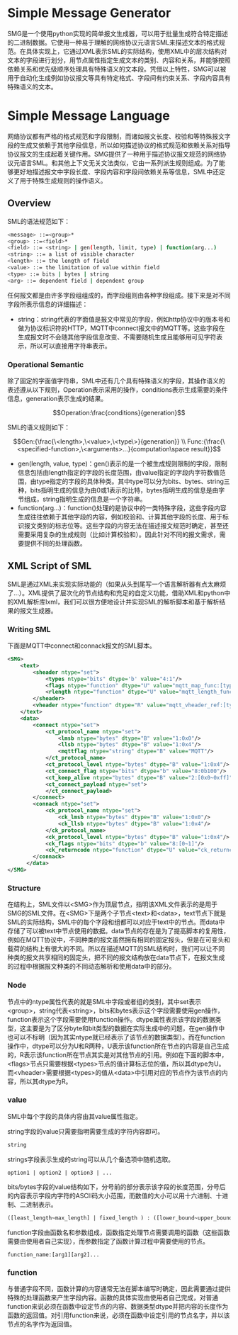 # Simple Message Generator

SMG是一个使用python实现的简单报文生成器，可以用于批量生成符合特定描述的二进制数据。它使用一种易于理解的网络协议元语言SML来描述文本的格式规范。在具体实现上，它通过XML表示SML的实际结构，使用XML中的层次结构对文本的字段进行划分，用节点属性指定生成文本的类别、内容和关系，并能够按照依赖关系和优先级顺序处理具有特殊语义的文本段。凭借以上特性，SMG可以被用于自动化生成例如协议报文等具有特定格式、字段间有约束关系、字段内容具有特殊语义的文本。

# Simple Message Language

网络协议都有严格的格式规范和字段限制，而诸如报文长度、校验和等特殊报文字段的生成又依赖于其他字段信息，所以如何描述协议的格式规范和依赖关系对指导协议报文的生成起着关键作用。SMG提供了一种用于描述协议报文规范的网络协议元语言SML。和其他上下文无关文法类似，它由一系列派生规则组成。为了能够更好地描述报文中字段长度、字段内容和字段间依赖关系等信息，SML中还定义了用于特殊生成规则的操作语义。

## Overview

SML的语法规范如下：

```bash
<message> ::=<group>*
<group> ::=<field>* 
<field> ::= <string> | gen(length, limit, type) | function(arg...)
<string> ::= a list of visible character
<length> ::= the length of field
<value> ::= the limitation of value within field
<type> ::= bits | bytes | string
<arg> ::= dependent field | dependent group
```

任何报文都是由许多字段组组成的，而字段组则由各种字段组成。接下来是对不同字段所表示信息的详细描述：

- string：string代表的字面值是报文中常见的字段，例如http协议中的版本号和做为协议标识符的HTTP，MQTT中connect报文中的MQTT等。这些字段在生成报文时不会随其他字段信息改变、不需要随机生成且能够用可见字符表示，所以可以直接用字符串表示。

### Operational Semantic

除了固定的字面值字符串，SML中还有几个具有特殊语义的字段，其操作语义的表述遵从以下规则，Operation表示采用的操作，conditions表示生成需要的条件信息，generation表示生成的结果。
```math
Operation:\frac{conditions}{generation}
```
SML的语义规则如下：
```math
Gen:{\frac{\<length>,\<value>,\<type\>}{generation}}
\\
Func:{\frac{\<specified-function>,\<arguments>...}{computation\space result}}
```

- gen(length, value, type)：gen()表示的是一个被生成规则限制的字段，限制信息包括由length指定的字段的长度范围，由value指定的字段内字符数值范围，由type指定的字段的具体种类。其中type可以分为bits、bytes、string三种，bits指明生成的信息为由0或1表示的比特，bytes指明生成的信息是由字节组成，string指明生成的信息是一个字符串。
- function(arg...)：function()处理的是协议中的一类特殊字段，这些字段内容生成往往依赖于其他字段的内容，例如校验和、计算其他字段的长度、用于标识报文类别的标志位等。这些字段的内容无法在描述报文规范时确定，甚至还需要采用复杂的生成规则（比如计算校验和）。因此针对不同的报文需求，需要提供不同的处理函数。

## XML Script of SML

SML是通过XML来实现实际功能的（如果从头到尾写一个语言解析器有点太麻烦了...）。XML提供了层次化的节点结构和充足的自定义功能，借助XML和python中的XML解析库lxml，我们可以很方便地设计并实现SML的解析脚本和基于解析结果的报文生成器。

### Writing SML

下面是MQTT中connect和connack报文的SML脚本。

```XML
<SMG>
    <text>
        <sheader ntype="set">
            <types ntype="bits" dtype='b' value="4:1"/>
            <flags ntype="function" dtype="U" value="mqtt_map_func:[types]"/>
            <rlength ntype="function" dtype="U" value="mqtt_length_func:[vheader]"/>
        </sheader>
        <vheader ntype="function" dtype="R" value="mqtt_vheader_ref:[types]"/>
    </text>
    <data>
        <connect ntype="set">
            <ct_protocol_name ntype="set">
                <lmsb ntype="bytes" dtype="B" value="1:0x0"/>
                <llsb ntype="bytes" dtype="B" value="1:0x4"/>
                <mqttflag ntype="string" dtype="B" value="MQTT"/>
            </ct_protocol_name>
            <ct_protocol_level ntype="bytes" dtype="B" value="1:0x4"/>
            <ct_connect_flag ntype="bits" dtype="b" value="8:0b100"/>
            <ct_keep_alive ntype="bytes" dtype="B" value="2:[0x0~0xff]"/>
            <ct_connect_payload ntype="set">
            </ct_connect_payload>
        </connect>
        <connack ntype="set">
            <ck_protocol_name ntype="set">
                <ck_lmsb ntype="bytes" dtype="B" value="1:0x0"/>
                <ck_llsb ntype="bytes" dtype="B" value="1:0x4"/>
            </ck_protocol_name>
            <ck_protocol_level ntype="bytes" dtype="B" value="1:0x4"/>
            <ck_flags ntype="bits" dtype="b" value="8:[0~1]"/>
            <ck_returncode ntype="function" dtype="U" value="ck_returncode:[ck_flags]"/>
        </connack>
      </data>
</SMG>
```



### Structure

在结构上，SML文件以\<SMG\>作为顶层节点，指明该XML文件表示的是用于SMG的SML文件。在\<SMG\>下是两个子节点\<text\>和\<data\>，text节点下就是SML的实际结构，SML中的每个字段和组都可以对应于text中的节点。而data中存储了可以被text中节点使用的数据。data节点的存在是为了提高脚本的复用性，例如在MQTT协议中，不同种类的报文虽然拥有相同的固定报头，但是在可变头和载荷的结构上有很大的不同。所以在描述MQTT的SML结构时，我们可以让不同种类的报文共享相同的固定头，把不同的报文结构放在data节点下，在报文生成的过程中根据报文种类的不同动态解析和使用data中的部分。

### Node

节点中的ntype属性代表的就是SML中字段或者组的类别，其中set表示\<group>，string代表\<string>，bits和bytes表示这个字段需要使用gen操作，function表示这个字段需要使用function操作。dtype属性表示该字段的数据类型，这主要是为了区分byte和bit类型的数据在实际生成中的问题，在gen操作中也可以不标明（因为其实ntype就已经表示了该节点的数据类型）。而在function操作中，dtype可以分为U和R两种，U表示该function所在节点的内容是自己生成的，R表示该function所在节点其实是对其他节点的引用。例如在下面的脚本中，\<flags>节点只需要根据\<types>节点的值计算标志位的值，所以其dtype为U。而\<vheader>需要根据\<types>的值从\<data>中引用对应的节点作为该节点的内容，所以其dtype为R。

### value

SML中每个字段的具体内容由其value属性指定。

string字段的value只需要指明需要生成的字符内容即可。

```XML
string
```

strings字段表示生成的string可以从几个备选项中随机选取。

```
option1 | option2 | option3 | ...
```

bits/bytes字段的value结构如下，分号前的部分表示该字段的长度范围，分号后的内容表示字段内字符的ASCII码大小范围，而数值的大小可以用十六进制、十进制、二进制表示。

```xml
([least_length~max_length] | fixed_length ) : ([lower_bound~upper_bound] | fixed_value)
```

function字段由函数名和参数组成，函数指定处理节点需要调用的函数（这些函数需要由使用者自己实现），而参数指定了函数计算过程中需要使用的节点。

```
function_name:[arg1][arg2]...
```

### function

与普通字段不同，函数计算的内容通常无法在脚本编写时确定，因此需要通过提供特殊的处理函数来产生字段内容。函数的具体实现由使用者自己完成，对普通function来说必须在函数中设定节点的内容、数据类型dtype并把内容的长度作为函数的返回值。对引用function来说，必须在函数中设定引用的节点名字，并以该节点的名字作为返回值。
